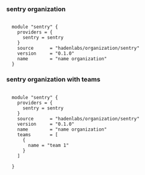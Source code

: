### sentry organization

```hcl

  module "sentry" {
    providers = {
      sentry = sentry
    }
    source      = "hadenlabs/organization/sentry"
    version     = "0.1.0"
    name        = "name organization"
  }

```

### sentry organization with teams

```hcl

  module "sentry" {
    providers = {
      sentry = sentry
    }
    source      = "hadenlabs/organization/sentry"
    version     = "0.1.0"
    name        = "name organization"
    teams       = [
      {
        name = "team 1"
      }
    ]

  }

```
